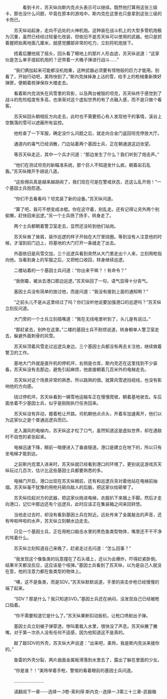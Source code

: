 <div class="read-content j_readContent" id="">
                <p>　　　　看到卡片，苏天纵向斯内克点头表示可以继续。既然他打算用这张三级卡，那也没什么问题，毕竟在原本的游戏中，斯内克在这里也只是拿到这张三级的卡而已。<p>　　苏天纵站起身，走向不远处的火神机炮。这种装在战斗机上的大型多管机炮极为沉重，虽然已经经过轻量化改装，但依旧不是苏天纵可以使用的武器。他只是抓着握把抬离地面几厘米，就感觉腰部非常的吃力，立刻将机炮放下。<p>　　捂着后腰他摇了摇头，回头看了眼地上的那片人形血迹，苏天纵说道：“这家伙是怎么单手提起机炮的？还带着一大桶子弹进行战斗……”<p>　　“我们俩加起来可能都没机炮重，这种武器必须要有怪物般的巨力才能用。别看了，开始行动吧，美玲快到了。”斯内克抹掉身上沾的雪，给手上的枪械重新换好弹匣，便朝着核弹保存大楼走去。<p>　　看着斯内克消失在风雪里的背影，以及两台被毁的坦克，苏天纵终于感觉到了战斗的危险程度有多高，也渐渐对这个虚拟世界的有了点融入感，而不是只做个看客。<p>　　苏天纵回头朝相反方向走去，此时也不需要担心有人发现他干的事情，溪谷上空飘落的雪可以遮蔽所有监控。<p>　　他检查了一下军服，确定没什么问题之后，就走向合金门返回坦克停放大厅。<p>　　通道内的毒气已经消散，门边站着两个基因士兵，正在朝通道这边张望。<p>　　等苏天纵走近，其中一个兵才问道：“那边发生了什么？我们听到了炮击声。”<p>　　“他们在测试坦克的新瞄准系统，那个巨人不知道发什么疯，朝着岩石乱轰。”苏天纵摊开手胡说八道。<p>　　“这些佣兵真是越来越胡闹了，我们现在可是在警戒状态，还这么乱开炮！”一个基因士兵抱怨道。<p>　　“你们不去看看吗？坦克装了新的设备。”苏天纵问道。<p>　　“算了吧，我可不想变成冰棍。你在这守着，别乱走。还有记得让另外两个别偷懒，赶快回来巡逻。”另一个士兵扬了扬手，转身走了。<p>　　两个士兵都朝着警卫室走去，显然还没轮到他们站岗。<p>　　苏天纵耸了耸肩，装作巡逻的样子开始在大厅里绕圈。等到没有人注意他的时候，才溜到前门边上，将基地的大门打开一条缝走了出去。<p>　　外面依旧是风雪交加，三个巡逻兵看到突然从大门里走出个人来，立刻用枪指向他。当看到身上的军服之后，又把枪口收回，转身继续巡逻。<p>　　二楼站着的一个基因士兵问道：“你出来干嘛？！有命令？”<p>　　“我倒霉，被派去港口那边巡逻。”苏天纵回了一句，语气显得十分丧气。<p>　　基因士兵没有简单的放过他，而是问道：“我没有接到上面的通知啊？”<p>　　“之前头儿不是从这里经过了吗？你们没听他说要加强港口的巡逻吗？”苏天纵立刻反问道。<p>　　大门旁的一个士兵立刻插嘴道：“我在无线电里听到了，头儿是有说过。”<p>　　“那赶紧去，别杵在这里。”二楼的基因士兵不耐烦说道，转身朝单人警卫室走去，躲避外面刺骨的风雪。<p>　　苏天纵顶着风雪走过巡逻兵身边，三个基因士兵都没有再去关注他，继续做着警卫的工作。<p>　　基地大门外就是直升机的停机坪，右侧是仓库，斯内克还在这里找到不少装备。苏天纵没有去那边，避免引起麻烦，他直接朝着几百米外的电梯走去。<p>　　苏天纵对这个场景非常的熟悉，所以路熟的很。就算风雪遮挡视线，也没有影响他的方向感。<p>　　绕过停机坪，苏天纵看到一辆雪地运输车正在慢慢爬坡，朝着基地驶去。车后面坐着不少基因士兵，似乎是刚刚执行任务回来。<p>　　苏天纵没有异动，握着枪让开路。司机朝他点点头，开着车加速离开，他们以为这家伙之是个普通巡逻兵而已。<p>　　走入漏风的电梯内，苏天纵这才松了口气，虽然知道这是虚拟世界，却在遇敌时不自觉的紧张起来。<p>　　电梯迅速下降，眼前一暗便进入了垂直隧道。港口是建立在地下的，所以只有坐电梯才能到达。<p>　　之前斯内克潜入进来时，苏天纵就已经看到港口的环境了。更别说这游戏苏天纵玩过几百次，估计比这些基因士兵都要熟悉的多。<p>　　电梯门开启，港口出现在苏天纵眼前，还有和巡逻兵背对着他站在电梯前抽烟。苏天纵毫不犹豫的用枪托砸向敌人的后脑，把这家伙给砸晕了。<p>　　苏天纵捡起对方的武器，把这家伙拖进电梯，衣服扒下来捆上手脚。然后才走向港口，记忆中那边还有个巡逻兵，此时应该正在集装箱之间来回转悠。<p>　　当他走过去时，却没有看到基因士兵在附近。远处传来了金属敲击的声音，还有哗啦哗啦的水声，苏天纵立刻朝水边走去。<p>　　只见一个基因士兵，正在用枪口敲击水里的黑色鱼类型物体，嘴里还不干不净的骂着什么。<p>　　苏天纵立刻知道自己来晚了，赶紧走过去问道：“怎么回事？”<p>　　“我发现这个像鱼类的玩意撞在了石头墙上，还以为会爆炸，吓得赶紧卧倒。结果半天都没反应，这应该是个哑弹。”基因士兵看到了苏天纵，以为是自己人就没在意，他的注意力都在鱼类型的物体上。<p>　　“噢，这不是鱼类，而是SDV。”苏天纵默默说道，手里的突击步枪已经慢慢的端了起来。<p>　　“SDV？那是什么？我只知道SVD。”基因士兵还在纳闷，没发现自己已经被枪口指着。<p>　　“你不需要知道它是什么了。”苏天纵果断扣动扳机，让枪口喷射出子弹。<p>　　基因士兵立刻被子弹穿透，惨叫着栽入水里，很快没了声息。苏天纵撇了撇嘴，对于第一次杀人没有任何不适感，因为他知道这不是真的。<p>　　敲了敲SDV的外壳，苏天纵大声说道：“出来吧，美玲，我是斯内克派来接你的。”<p>　　鱼雷的外壳分裂，两片曲面金属板滑落到水里去了，露出了躲在里面的少女。<p>　　“你是谁？！”美玲举着手枪，警惕的看着眼前的基因士兵问道。<p>　　……………………<p>　　请翻阅下一章----选择一.3卷-索利得·斯内克--选择一.3第三十三章-武器箱<p> 
            </div>